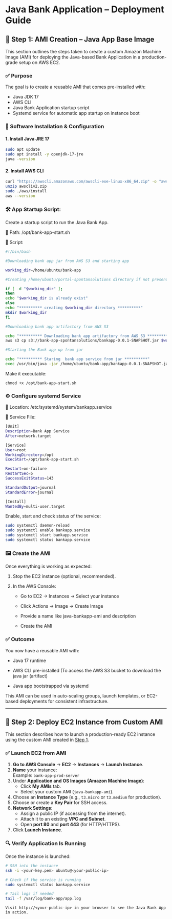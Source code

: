 # Java Bank Application – Deployment Guide


## 📌 Step 1: AMI Creation – Java App Base Image

This section outlines the steps taken to create a custom Amazon Machine Image (AMI) for deploying the Java-based Bank Application in a production-grade setup on AWS EC2.

### ✅ Purpose
The goal is to create a reusable AMI that comes pre-installed with:
- Java JDK 17
- AWS CLI
- Java Bank Application startup script
- Systemd service for automatic app startup on instance boot

### 🔧 Software Installation & Configuration

#### 1. Install Java JRE 17
```bash
sudo apt update
sudo apt install -y openjdk-17-jre
java -version
```

#### 2. Install AWS CLI

```bash
curl "https://awscli.amazonaws.com/awscli-exe-linux-x86_64.zip" -o "awscliv2.zip"
unzip awscliv2.zip
sudo ./aws/install
aws --version
```

### 🛠️ App Startup Script:

Create a startup script to run the Java Bank App.

📁 Path:
/opt/bank-app-start.sh

📜 Script:
```bash
#!/bin/bash

#Downloading bank app jar from AWS S3 and starting app

working_dir=/home/ubuntu/bank-app

#Creating /home/ubuntu/portal-spontansolutions directory if not present

if [ -d "$working_dir" ];
then
echo "$working_dir is already exist"
else
echo "********** creating $working_dir directory **********"
mkdir $working_dir
fi

#Downloading bank app artifactory from AWS S3

echo "********** Downloading bank app artifactory from AWS S3 **********"
aws s3 cp s3://bank-app-spontansolutions/bankapp-0.0.1-SNAPSHOT.jar $working_dir

#Starting the Bank app up from jar

echo "********** Staring  bank app service from jar **********"
exec /usr/bin/java -jar /home/ubuntu/bank-app/bankapp-0.0.1-SNAPSHOT.jar >> /var/log/bank-app/app.log 2>&1
```
Make it executable:

`chmod +x /opt/bank-app-start.sh`

### ⚙️ Configure systemd Service
📁 Location:
/etc/systemd/system/bankapp.service

📜 Service File:
```bash
[Unit]
Description=Bank App Service
After=network.target

[Service]
User=root
WorkingDirectory=/opt
ExecStart=/opt/bank-app-start.sh

Restart=on-failure
RestartSec=5
SuccessExitStatus=143

StandardOutput=journal
StandardError=journal

[Install]
WantedBy=multi-user.target
```
Enable, start and check status of the service:
```bash
sudo systemctl daemon-reload
sudo systemctl enable bankapp.service
sudo systemctl start bankapp.service
sudo systemctl status bankapp.service
```

### 🖼️ Create the AMI
Once everything is working as expected:

1. Stop the EC2 instance (optional, recommended).

2. In the AWS Console:

   *  Go to EC2 → Instances → Select your instance

   *  Click Actions → Image → Create Image

   *  Provide a name like java-bankapp-ami and description

   *  Create the AMI

### ✅ Outcome
You now have a reusable AMI with:

  *  Java 17 runtime

  *  AWS CLI pre-installed (To access the AWS S3 bucket to download the java jar (artifact)

  * Java app bootstrapped via systemd

This AMI can be used in auto-scaling groups, launch templates, or EC2-based deployments for consistent infrastructure.

---

## 🚀 Step 2: Deploy EC2 Instance from Custom AMI

This section describes how to launch a production-ready EC2 instance using the custom AMI created in [Step 1](#-step-1-ami-creation--java-app-base-image).


### ✅ Launch EC2 from AMI

1. **Go to AWS Console** → **EC2** → **Instances** → **Launch Instance**.
2. **Name** your instance:  
   Example: `bank-app-prod-server`
3. Under **Application and OS Images (Amazon Machine Image)**:
   - Click **My AMIs** tab.
   - Select your custom AMI (`java-bankapp-ami`).
4. Choose an **Instance Type** (e.g., `t3.micro` or `t3.medium` for production).
5. Choose or create a **Key Pair** for SSH access.
6. **Network Settings**:
   - Assign a public IP (if accessing from the internet).
   - Attach it to an existing **VPC and Subnet**.
   - Open **port 80** and **port 443** (for HTTP/HTTPS).
7. Click **Launch Instance**.

### 🔍 Verify Application Is Running

Once the instance is launched:

```bash
# SSH into the instance
ssh -i <your-key.pem> ubuntu@<your-public-ip>

# Check if the service is running
sudo systemctl status bankapp.service

# Tail logs if needed
tail -f /var/log/bank-app/app.log
```
`Visit http://<your-public-ip> in your browser to see the Java Bank App in action.`
